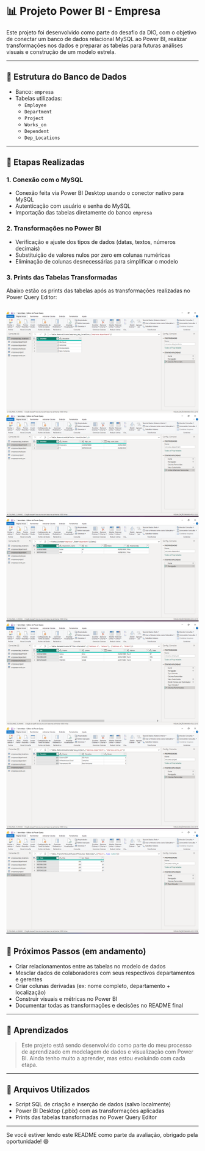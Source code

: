 # 📊 Projeto Power BI - Empresa

Este projeto foi desenvolvido como parte do desafio da DIO, com o objetivo de conectar um banco de dados relacional MySQL ao Power BI, realizar transformações nos dados e preparar as tabelas para futuras análises visuais e construção de um modelo estrela.

---

## 🧱 Estrutura do Banco de Dados

- Banco: `empresa`
- Tabelas utilizadas:
  - `Employee`
  - `Department`
  - `Project`
  - `Works_on`
  - `Dependent`
  - `Dep_Locations`

---

## 🔗 Etapas Realizadas

### 1. Conexão com o MySQL
- Conexão feita via Power BI Desktop usando o conector nativo para MySQL
- Autenticação com usuário e senha do MySQL
- Importação das tabelas diretamente do banco `empresa`

### 2. Transformações no Power BI
- Verificação e ajuste dos tipos de dados (datas, textos, números decimais)
- Substituição de valores nulos por zero em colunas numéricas
- Eliminação de colunas desnecessárias para simplificar o modelo

### 3. Prints das Tabelas Transformadas
Abaixo estão os prints das tabelas após as transformações realizadas no Power Query Editor:

![Localização](Empresa_dep_locations.png)
![Departamentos](Empresa_department.png)
![Dependentes](Empresa_dependent.png)
![Empregados](Empresa_employee.png)
![Projetos](Empresa_project.png)
![Trabalham](Empresa_works_on.png)
---

## 📌 Próximos Passos (em andamento)
- Criar relacionamentos entre as tabelas no modelo de dados
- Mesclar dados de colaboradores com seus respectivos departamentos e gerentes
- Criar colunas derivadas (ex: nome completo, departamento + localização)
- Construir visuais e métricas no Power BI
- Documentar todas as transformações e decisões no README final

---

## 🧠 Aprendizados
> Este projeto está sendo desenvolvido como parte do meu processo de aprendizado em modelagem de dados e visualização com Power BI. Ainda tenho muito a aprender, mas estou evoluindo com cada etapa.

---

## 📁 Arquivos Utilizados
- Script SQL de criação e inserção de dados (salvo localmente)
- Power BI Desktop (.pbix) com as transformações aplicadas
- Prints das tabelas transformadas no Power Query Editor

---

Se você estiver lendo este README como parte da avaliação, obrigado pela oportunidade! 😄

